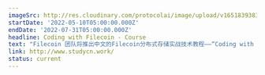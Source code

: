 ```yaml
---
imageSrc: http://res.cloudinary.com/protocolai/image/upload/v1651839383/hackathons/dtx9dawrwsumq7jfpvru.jpg
startDate: '2022-05-10T05:00:00.000Z'
endDate: '2022-07-31T05:00:00.000Z'
headline: Coding with Filecoin - Course
text: "Filecoin 团队将推出中文的Filecoin分布式存储实战技术教程——“Coding with Filecoin/”，该课程将从5月10号开始，为期8周共10门课，将有来自Filecoin生态的杰出开发者进行手把手代码教学，课程结束后将进行一场为期30天、线上线下相结合的Filecoin黑客松Hackathon大赛，欢迎大家积极参与!"
link: http://www.studycn.work/
status: current
---
```

